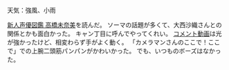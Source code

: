 天気：強風、小雨

[新人声優図鑑 高橋未奈美](http://ddnavi.com/news/235636/)を読んだ。
ソーマの話題が多くて、大西沙織さんとの関係とかも面白かった。
キャン丁目に呼んでやってくれい。
[コメント動画](http://www.nicovideo.jp/watch/1429227967)は光が強かったけど、相変わらず手がよく動く。
「カメラマンさんのここで！ここで」での上腕二頭筋パンパンがかわいかった。
でも、いつものボーズはなかった。
